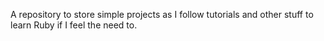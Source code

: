 A repository to store simple projects as I follow tutorials and other stuff to learn Ruby if I feel the need to.